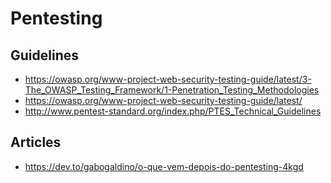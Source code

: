 # Pentesting


## Guidelines
- <https://owasp.org/www-project-web-security-testing-guide/latest/3-The_OWASP_Testing_Framework/1-Penetration_Testing_Methodologies>
- <https://owasp.org/www-project-web-security-testing-guide/latest/>
- <http://www.pentest-standard.org/index.php/PTES_Technical_Guidelines>



## Articles
- <https://dev.to/gabogaldino/o-que-vem-depois-do-pentesting-4kgd>
